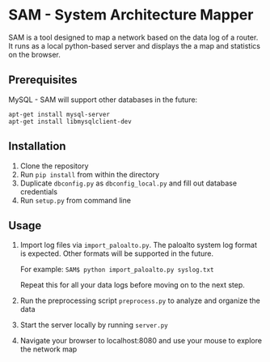 # SAM - System Architecture Mapper

SAM is a tool designed to map a network based on the data log of a router.
It runs as a local python-based server and displays the a map and statistics on the browser.

## Prerequisites

MySQL - SAM will support other databases in the future:

    apt-get install mysql-server
    apt-get install libmysqlclient-dev


## Installation

1. Clone the repository
2. Run `pip install` from within the directory
3. Duplicate `dbconfig.py` as `dbconfig_local.py` and fill out database credentials
3. Run `setup.py` from command line

## Usage

1. Import log files via `import_paloalto.py`. The paloalto system log format is expected.  Other formats will be supported in the future.

   For example: `SAM$ python import_paloalto.py syslog.txt`

   Repeat this for all your data logs before moving on to the next step.

2. Run the preprocessing script `preprocess.py` to analyze and organize the data
3. Start the server locally by running `server.py`
4. Navigate your browser to localhost:8080 and use your mouse to explore the network map
